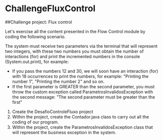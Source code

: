 # ChallengeFluxControl
##Challenge project: Flux control

Let's exercise all the content presented in the Flow Control module by coding the following scenario.

The system must receive two parameters via the terminal that will represent two integers, with these two numbers you must obtain the number of interactions (for) and print the incremented numbers in the console (System.out.print), for example:

* If you pass the numbers 12 and 30, we will soon have an interaction (for) with 18 occurrences to print the numbers, for example: "Printing the number 1", "Printing the number 2" and so on.
* If the first parameter is GREATER than the second parameter, you must throw the custom exception called ParametrosInvalidosException with the second message: "The second parameter must be greater than the first"

1. Create the DesafioControleFluxo project
2. Within the project, create the Contador.java class to carry out all the coding of our program.
3. Within the project, create the ParametrosInvalidosException class that will represent the business exception in the system.
